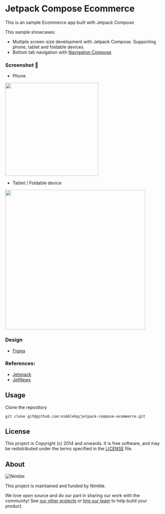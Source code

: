 # Jetpack Compose Ecommerce

This is an sample Ecommerce app built with Jetpack Compose

This sample showcases:
- Multiple screen-size development with Jetpack Compose. Supporting phone, tablet and foldable devices.
- Bottom tab navigation with [Navigation Compose](https://developer.android.com/jetpack/compose/navigation)

### Screenshot 📸
- Phone
<img src="https://user-images.githubusercontent.com/6950766/163225087-5874fa54-33db-424e-854d-dc756867ec41.png" width=300/>

- Tablet / Foldable device
<img src="https://user-images.githubusercontent.com/6950766/163232682-2e749925-bc26-48d2-a2ac-70ca016e7d0f.png" width=450/>

### Design
- [Figma](https://www.figma.com/file/GXmbnWUEH9ZkrUluaPyedn/e-commerce?node-id=0%3A1)

### References:
- [Jetsnack](https://github.com/android/compose-samples/tree/main/Jetsnack)
- [JetNews](https://github.com/android/compose-samples/tree/main/JetNews)

## Usage

Clone the repository

`git clone git@github.com:nimblehq/jetpack-compose-ecommerce.git`

## License

This project is Copyright (c) 2014 and onwards. It is free software,
and may be redistributed under the terms specified in the [LICENSE] file.

[LICENSE]: /LICENSE

## About

![Nimble](https://assets.nimblehq.co/logo/dark/logo-dark-text-160.png)

This project is maintained and funded by Nimble.

We love open source and do our part in sharing our work with the community!
See [our other projects][community] or [hire our team][hire] to help build your product.

[community]: https://github.com/nimblehq
[hire]: https://nimblehq.co/
